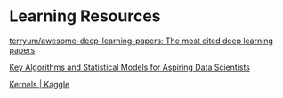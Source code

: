 # Learning Resources

[terryum/awesome-deep-learning-papers: The most cited deep learning papers](https://github.com/terryum/awesome-deep-learning-papers)

[Key Algorithms and Statistical Models for Aspiring Data Scientists](https://www.kdnuggets.com/2018/04/key-algorithms-statistical-models-aspiring-data-scientists.html)

[Kernels \| Kaggle](https://www.kaggle.com/kernels?sortBy=votes&group=everyone&pageSize=20)

